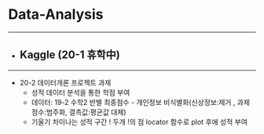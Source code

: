 # Data-Analysis
---
- Kaggle (20-1 휴학中)
  - 

---
- 20-2 데이터개론 프로젝트 과제
  - 성적 데이터 분석을 통한 학점 부여
  - 데이터: 19-2 수학2 반별 최종점수 - 개인정보 비식별화(신상정보:제거 , 과제점수:범주화, 결측값:평균값 대체)
  - 기울기 차이나는 성적 구간 ! 두개 !의 점 locator 함수로 plot 후에 성적 부여


